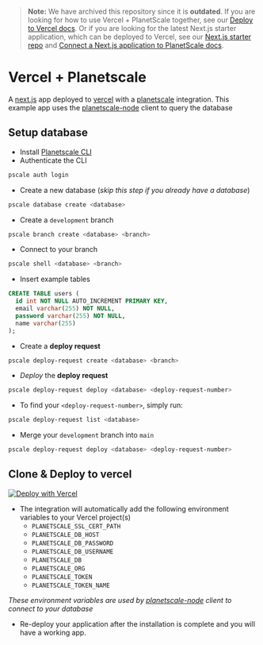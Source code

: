 > **Note:** We have archived this repository since it is **outdated**. If you are looking for how to use Vercel + PlanetScale together, see our [Deploy to Vercel docs](https://planetscale.com/docs/tutorials/deploy-to-vercel). Or if you are looking for the latest Next.js starter application, which can be deployed to Vercel, see our [Next.js starter repo](https://github.com/planetscale/nextjs-starter) and [Connect a Next.js application to PlanetScale
 docs](https://planetscale.com/docs/tutorials/connect-nextjs-app).

# Vercel + Planetscale
A [next.js](https://nextjs.org/) app deployed to [vercel](https://vercel.com) with a [planetscale](https://planetscale.com) integration. This example app uses the [planetscale-node](https://github.com/planetscale/planetscale-node) client to query the database

## Setup database
- Install [Planetscale CLI](https://planetscale.com/cli)
- Authenticate the CLI
```sh
pscale auth login
```
- Create a new database (_skip this step if you already have a database_)
```sh
pscale database create <database>
```
- Create a `development` branch
```sh
pscale branch create <database> <branch>
```
- Connect to your branch
```sh
pscale shell <database> <branch>
```
- Insert example tables
```sql
CREATE TABLE users (
  id int NOT NULL AUTO_INCREMENT PRIMARY KEY,
  email varchar(255) NOT NULL,
  password varchar(255) NOT NULL,
  name varchar(255)
);
```
- Create a **deploy request** 
```bash
pscale deploy-request create <database> <branch>
```
- _Deploy_ the **deploy request** 
```bash
pscale deploy-request deploy <database> <deploy-request-number>
```
- To find your `<deploy-request-number>`, simply run:
```bash
pscale deploy-request list <database>
```
- Merge your `development` branch into `main`
```bash
pscale deploy-request deploy <database> <deploy-request-number>
```

## Clone & Deploy to vercel
<a href="https://vercel.com/new/git/external?repository-url=https%3A%2F%2Fgithub.com%2Fplanetscale%2Fvercel-integration-example&project-name=vercel-integration-example&repository-name=vercel-integration-example&integration-ids=oac_ni8CGiTU3oM25q1k2L6unVMp">
  <img src="https://vercel.com/button" alt="Deploy with Vercel"/>
</a>


- The integration will automatically add the following environment variables to your Vercel project(s)
  - `PLANETSCALE_SSL_CERT_PATH`
  - `PLANETSCALE_DB_HOST`
  - `PLANETSCALE_DB_PASSWORD`
  - `PLANETSCALE_DB_USERNAME`
  - `PLANETSCALE_DB`
  - `PLANETSCALE_ORG`
  - `PLANETSCALE_TOKEN`
  - `PLANETSCALE_TOKEN_NAME`

_These environment variables are used by [planetscale-node](https://github.com/planetscale/planetscale-node) client to connect to your database_
- Re-deploy your application after the installation is complete and you will have a working app.
